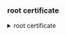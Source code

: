 

### root certificate
<details>
  <summary>root certificate</summary>
```shell
openssl x509  -in cacert.crt      -noout -text -nameopt sep_multiline

```
</details>








